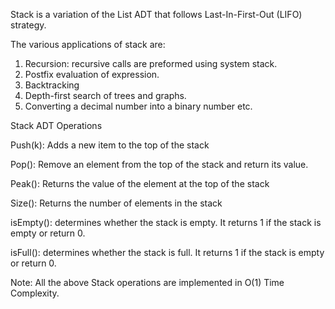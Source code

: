 Stack is a variation of the List ADT that follows Last-In-First-Out (LIFO) strategy.

The various applications of stack are:
1. Recursion: recursive calls are preformed using system stack.
2. Postfix evaluation of expression.
3. Backtracking
4. Depth-first search of trees and graphs.
5. Converting a decimal number into a binary number etc.

Stack ADT Operations

Push(k): Adds a new item to the top of the stack

Pop(): Remove an element from the top of the stack and return its value.

Peak(): Returns the value of the element at the top of the stack

Size(): Returns the number of elements in the stack

isEmpty(): determines whether the stack is empty. It returns 1 if the stack is empty or return 0.

isFull(): determines whether the stack is full. It returns 1 if the stack is empty or return 0.

Note: All the above Stack operations are implemented in O(1) Time Complexity.
